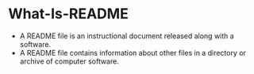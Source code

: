 # What-Is-README

* A README file is an instructional document released along with a software.
* A README file contains information about other files in a directory or archive of computer software.
